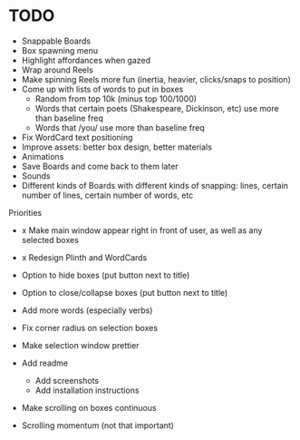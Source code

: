 #  TODO

- Snappable Boards
- Box spawning menu
- Highlight affordances when gazed
- Wrap around Reels
- Make spinning Reels more fun (inertia, heavier, clicks/snaps to position)
- Come up with lists of words to put in boxes
  - Random from top 10k (minus top 100/1000)
  - Words that certain poets (Shakespeare, Dickinson, etc) use more than baseline freq
  - Words that /you/ use more than baseline freq
- Fix WordCard text positioning
- Improve assets: better box design, better materials
- Animations
- Save Boards and come back to them later
- Sounds
- Different kinds of Boards with different kinds of snapping: lines, certain number of lines, certain number of words, etc


Priorities
- x Make main window appear right in front of user, as well as any selected boxes
- x Redesign Plinth and WordCards
- Option to hide boxes (put button next to title)
- Option to close/collapse boxes (put button next to title)
- Add more words (especially verbs)
- Fix corner radius on selection boxes
- Make selection window prettier
- Add readme
  - Add screenshots
  - Add installation instructions
- Make scrolling on boxes continuous

- Scrolling momentum (not that important)
